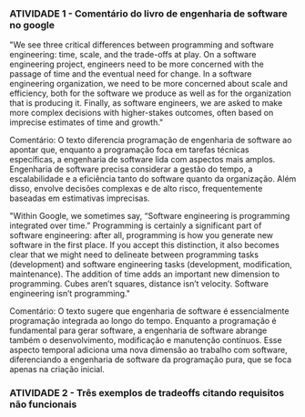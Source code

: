 ### ATIVIDADE 1 - Comentário do livro de engenharia de software no google

"We see three critical differences between programming and software engineering: time, scale, and the trade-offs at play. On a software engineering project, engineers need to be more concerned with the passage of time and the eventual need for change. In a software engineering organization, we need to be more concerned about scale and efficiency, both for the software we produce as well as for the organization that is producing it. Finally, as software engineers, we are asked to make more complex decisions with higher-stakes outcomes, often based on imprecise estimates of time and growth."


Comentário: O texto diferencia programação de engenharia de software ao apontar que, enquanto a programação foca em tarefas técnicas específicas, a engenharia de software lida com aspectos mais amplos.
Engenharia de software precisa considerar a gestão do tempo, a escalabilidade e a eficiência tanto do software quanto da organização. Além disso, envolve decisões complexas e de alto risco, frequentemente baseadas em estimativas imprecisas.


"Within Google, we sometimes say, “Software engineering is programming integrated over time.” Programming is certainly a significant part of software engineering: after all, programming is how you generate new software in the first place. If you accept this distinction, it also becomes clear that we might need to delineate between programming tasks (development) and software engineering tasks (development, modification, maintenance). The addition of time adds an important new dimension to programming. Cubes aren’t squares, distance isn’t velocity. Software engineering isn’t programming."


Comentário: O texto sugere que engenharia de software é essencialmente programação integrada ao longo do tempo. Enquanto a programação é fundamental para gerar software, a engenharia de software abrange também o desenvolvimento, modificação e manutenção contínuos. Esse aspecto temporal adiciona uma nova dimensão ao trabalho com software, diferenciando a engenharia de software da programação pura, que se foca apenas na criação inicial.



### ATIVIDADE 2 - Três exemplos de tradeoffs citando requisitos não funcionais

